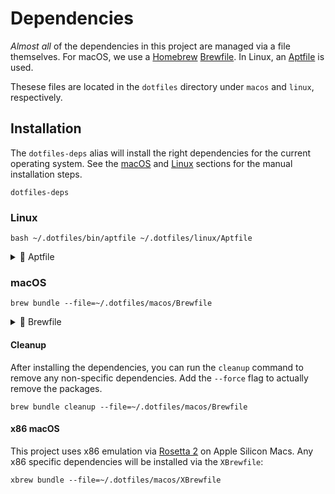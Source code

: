 # Dependencies

_Almost all_ of the dependencies in this project are managed via a
file themselves. For macOS, we use a [Homebrew](https://brew.sh/)
[Brewfile](https://github.com/Homebrew/homebrew-bundle). In Linux,
an [Aptfile](https://github.com/seatgeek/bash-aptfile) is used.

Thesese files are located in the `dotfiles` directory under `macos` and `linux`,
respectively.

## Installation

The `dotfiles-deps` alias will install the right dependencies for
the current operating system. See the [macOS](#macos) and [Linux](#linux)
sections for the manual installation steps.

```shell
dotfiles-deps
```

### Linux

```shell
bash ~/.dotfiles/bin/aptfile ~/.dotfiles/linux/Aptfile
```

<details><summary>📄 Aptfile</summary>
<p>

```shell
--8<-- "linux/Aptfile"
```

</p>
</details>

### macOS

```shell
brew bundle --file=~/.dotfiles/macos/Brewfile
```

<details><summary>📄 Brewfile</summary>
<p>

```shell
--8<-- "macos/Brewfile"
```

</p>
</details>

#### Cleanup

After installing the dependencies, you can run the `cleanup` command to remove
any non-specific dependencies. Add the `--force` flag to actually remove the
packages.

```shell
brew bundle cleanup --file=~/.dotfiles/macos/Brewfile
```

#### x86 macOS

This project uses x86 emulation via [Rosetta 2](https://support.apple.com/en-us/HT211861)
on Apple Silicon Macs. Any x86 specific dependencies will be installed via the `XBrewfile`:

```shell
xbrew bundle --file=~/.dotfiles/macos/XBrewfile
```
